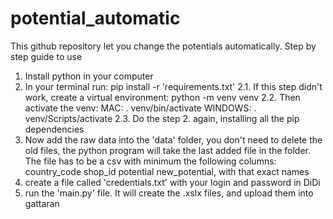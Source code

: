 # potential_automatic

This github repository let you change the potentials automatically.
Step by step guide to use

1. Install python in your computer
2. In your terminal run: pip install -r 'requirements.txt'
   2.1. If this step didn't work, create a virtual environment: python -m venv venv
   2.2. Then activate the venv:
   MAC: . venv/bin/activate
   WINDOWS: . venv/Scripts/activate
   2.3. Do the step 2. again, installing all the pip dependencies
3. Now add the raw data into the 'data' folder, you don't need to delete the old files, the python
   program will take the last added file in the folder. The file has to be a csv with minimum the following columns:
   country_code shop_id potential new_potential, with that exact names
4. create a file called 'credentials.txt' with your login and password in DiDi
5. run the 'main.py' file. It will create the .xslx files, and upload them into gattaran
